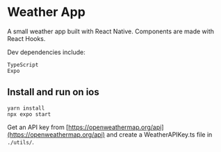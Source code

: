 # Weather App

A small weather app built with React Native.
Components are made with React Hooks.

Dev dependencies include:

```
TypeScript
Expo
```

## Install and run on ios

```
yarn install
npx expo start
```

Get an API key from [https://openweathermap.org/api](https://openweathermap.org/api) and create a WeatherAPIKey.ts file in `./utils/`.
